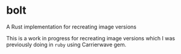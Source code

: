 # bolt
A Rust implementation for recreating image versions

This is a work in progress for recreating image versions which I was previously doing in `ruby` using Carrierwave gem.

